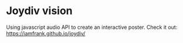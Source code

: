# Joydiv vision
Using javascript audio API to create an interactive poster.
Check it out: https://iamfrank.github.io/joydiv/
